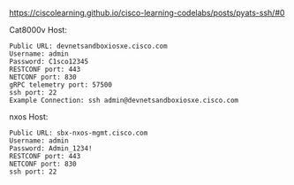 https://ciscolearning.github.io/cisco-learning-codelabs/posts/pyats-ssh/#0

Cat8000v Host:

    Public URL: devnetsandboxiosxe.cisco.com
    Username: admin
    Password: C1sco12345
    RESTCONF port: 443
    NETCONF port: 830
    gRPC telemetry port: 57500
    ssh port: 22
    Example Connection: ssh admin@devnetsandboxiosxe.cisco.com

nxos Host:

    Public URL: sbx-nxos-mgmt.cisco.com
    Username: admin
    Password: Admin_1234! 
    RESTCONF port: 443
    NETCONF port: 830
    ssh port: 22


